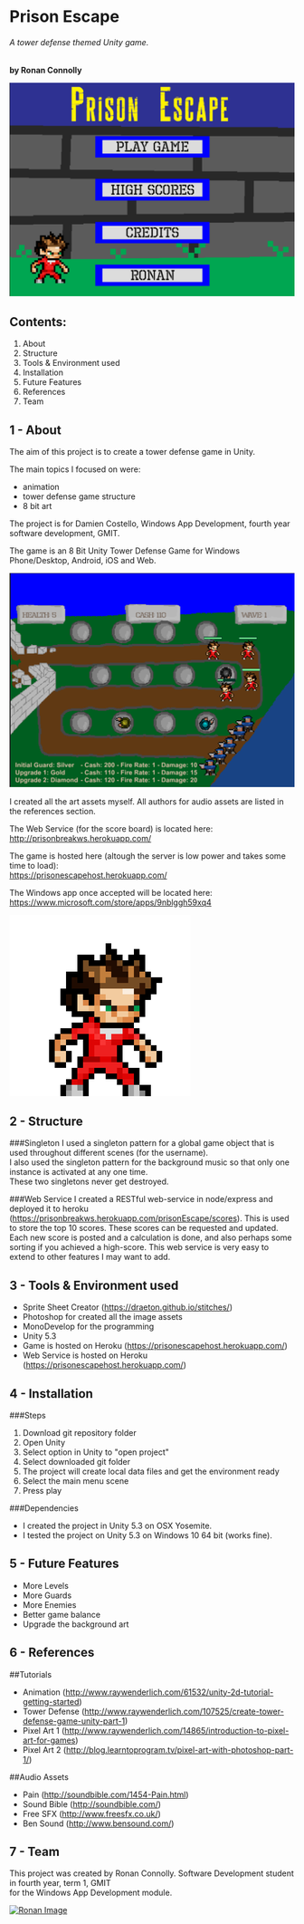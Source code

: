# Prison Escape
###### A tower defense themed Unity game.
**by Ronan Connolly**  

![Game Menu](https://github.com/RonanC/PrisonEscapeUnity/blob/master/Misc/Menu.png "Game Menu")

Contents:
---------
1. About
2. Structure
3. Tools & Environment used
4. Installation
5. Future Features
6. References
7. Team
  
1 - About
---
The aim of this project is to create a tower defense game in Unity.

The main topics I focused on were:
* animation
* tower defense game structure
* 8 bit art
  
The project is for Damien Costello, Windows App Development, fourth year software development, GMIT.    
  
The game is an 8 Bit Unity Tower Defense Game for Windows Phone/Desktop, Android, iOS and Web.

![Prisoner](https://github.com/RonanC/PrisonEscapeUnity/blob/master/Misc/GamePlay.png "Prisoner")

I created all the art assets myself.
All authors for audio assets are listed in the references section.

The Web Service (for the score board) is located here:  
http://prisonbreakws.herokuapp.com/
  
The game is hosted here (altough the server is low power and takes some time to load):  
https://prisonescapehost.herokuapp.com/

The Windows app once accepted will be located here:  
https://www.microsoft.com/store/apps/9nblggh59xq4

![Prisoner](https://github.com/RonanC/PrisonEscapeUnity/blob/master/Misc/Prisoner.png "Prisoner")


2 - Structure 
---
###Singleton
I used a singleton pattern for a global game object that is used throughout different scenes (for the username).  
I also used the singleton pattern for the background music so that only one instance is activated at any one time.  
These two singletons never get destroyed.  

###Web Service
I created a RESTful web-service in node/express and deployed it to heroku (https://prisonbreakws.herokuapp.com/prisonEscape/scores).
This is used to store the top 10 scores.
These scores can be requested and updated.
Each new score is posted and a calculation is done, and also perhaps some sorting if you achieved a high-score.
This web service is very easy to extend to other features I may want to add.

  
3 - Tools & Environment used
---
 - Sprite Sheet Creator (https://draeton.github.io/stitches/)
 - Photoshop for created all the image assets
 - MonoDevelop for the programming
 - Unity 5.3
 - Game is hosted on Heroku (https://prisonescapehost.herokuapp.com/)
 - Web Service is hosted on Heroku (https://prisonescapehost.herokuapp.com/)
  
4 - Installation
---
###Steps
1. Download git repository folder
2. Open Unity
3. Select option in Unity to "open project"
4. Select downloaded git folder
5. The project will create local data files and get the environment ready
6. Select the main menu scene
7. Press play

###Dependencies  
- I created the project in Unity 5.3 on OSX Yosemite.
- I tested the project on Unity 5.3 on Windows 10 64 bit (works fine).


5 - Future Features
---
- More Levels
- More Guards
- More Enemies
- Better game balance
- Upgrade the background art


6 - References
---
##Tutorials
- Animation (http://www.raywenderlich.com/61532/unity-2d-tutorial-getting-started)
- Tower Defense (http://www.raywenderlich.com/107525/create-tower-defense-game-unity-part-1)
- Pixel Art 1 (http://www.raywenderlich.com/14865/introduction-to-pixel-art-for-games)
- Pixel Art 2 (http://blog.learntoprogram.tv/pixel-art-with-photoshop-part-1/)

##Audio Assets
- Pain (http://soundbible.com/1454-Pain.html)
- Sound Bible (http://soundbible.com/)
- Free SFX (http://www.freesfx.co.uk/)
- Ben Sound (http://www.bensound.com/)

7 - Team
---
This project was created by Ronan Connolly.
Software Development student in fourth year, term 1, GMIT  
for the Windows App Development module.

<a href="https://github.com/RonanC"><img src="https://github.com/RonanC/DodgySpike/blob/master/PromoImages/Ronan.png" width="100px" height="100px" title="Ronan" alt="Ronan Image"/></a> 
